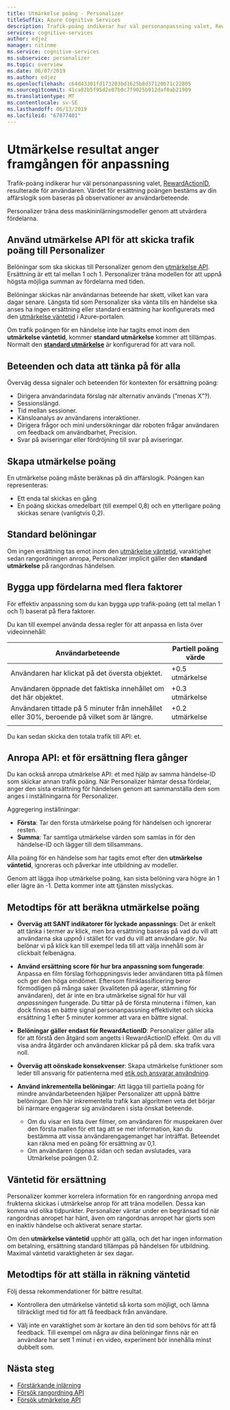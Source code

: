 ```yaml
---
title: Utmärkelse poäng - Personalizer
titleSuffix: Azure Cognitive Services
description: Trafik-poäng indikerar hur väl personanpassning valet, RewardActionID, resulterade för användaren. Värdet för ersättning poängen bestäms av din affärslogik som baseras på observationer av användarbeteende. Personalizer träna dess maskininlärningsmodeller genom att utvärdera fördelarna.
services: cognitive-services
author: edjez
manager: nitinme
ms.service: cognitive-services
ms.subservice: personalizer
ms.topic: overview
ms.date: 06/07/2019
ms.author: edjez
ms.openlocfilehash: c64d43301fd173203bd1625b8d37120b71c22805
ms.sourcegitcommit: 41ca82b5f95d2e07b0c7f9025b912daf0ab21909
ms.translationtype: MT
ms.contentlocale: sv-SE
ms.lasthandoff: 06/13/2019
ms.locfileid: "67077401"
---
```

# <a name="reward-scores-indicate-success-of-personalization"></a>Utmärkelse resultat anger framgången för anpassning

Trafik-poäng indikerar hur väl personanpassning valet, [RewardActionID](https://docs.microsoft.com/rest/api/cognitiveservices/personalizer/rank/rank#response), resulterade för användaren. Värdet för ersättning poängen bestäms av din affärslogik som baseras på observationer av användarbeteende.

Personalizer träna dess maskininlärningsmodeller genom att utvärdera fördelarna. 

## <a name="use-reward-api-to-send-reward-score-to-personalizer"></a>Använd utmärkelse API för att skicka trafik poäng till Personalizer

Belöningar som ska skickas till Personalizer genom den [utmärkelse API](https://docs.microsoft.com/rest/api/cognitiveservices/personalizer/events/reward). Ersättning är ett tal mellan 1 och 1. Personalizer träna modellen för att uppnå högsta möjliga summan av fördelarna med tiden.

Belöningar skickas när användarnas beteende har skett, vilket kan vara dagar senare. Längsta tid som Personalizer ska vänta tills en händelse ska anses ha ingen ersättning eller standard ersättning har konfigurerats med den [utmärkelse väntetid](#reward-wait-time) i Azure-portalen.

Om trafik poängen för en händelse inte har tagits emot inom den **utmärkelse väntetid**, kommer **standard utmärkelse** kommer att tillämpas. Normalt den **[standard utmärkelse](how-to-settings.md#configure-reward-settings-for-the-feedback-loop-based-on-use-case)** är konfigurerad för att vara noll.


## <a name="behaviors-and-data-to-consider-for-rewards"></a>Beteenden och data att tänka på för alla

Överväg dessa signaler och beteenden för kontexten för ersättning poäng:

* Dirigera användarindata förslag när alternativ används (”menas X”?).
* Sessionslängd.
* Tid mellan sessioner.
* Känsloanalys av användarens interaktioner.
* Dirigera frågor och mini undersökningar där roboten frågar användaren om feedback om användbarhet, Precision.
* Svar på aviseringar eller fördröjning till svar på aviseringar.

## <a name="composing-reward-scores"></a>Skapa utmärkelse poäng

En utmärkelse poäng måste beräknas på din affärslogik. Poängen kan representeras:

* Ett enda tal skickas en gång 
* En poäng skickas omedelbart (till exempel 0,8) och en ytterligare poäng skickas senare (vanligtvis 0,2).

## <a name="default-rewards"></a>Standard belöningar

Om ingen ersättning tas emot inom den [utmärkelse väntetid](#reward-wait-time), varaktighet sedan rangordningen anropa, Personalizer implicit gäller den **standard utmärkelse** på rangordnas händelsen.

## <a name="building-up-rewards-with-multiple-factors"></a>Bygga upp fördelarna med flera faktorer  

För effektiv anpassning som du kan bygga upp trafik-poäng (ett tal mellan 1 och 1) baserat på flera faktorer. 

Du kan till exempel använda dessa regler för att anpassa en lista över videoinnehåll:

|Användarbeteende|Partiell poäng värde|
|--|--|
|Användaren har klickat på det översta objektet.|+0.5 utmärkelse|
|Användaren öppnade det faktiska innehållet om det här objektet.|+0.3 utmärkelse|
|Användaren tittade på 5 minuter från innehållet eller 30%, beroende på vilket som är längre.|+0.2 utmärkelse|
|||

Du kan sedan skicka den totala trafik till API: et.

## <a name="calling-the-reward-api-multiple-times"></a>Anropa API: et för ersättning flera gånger

Du kan också anropa utmärkelse API: et med hjälp av samma händelse-ID som skickar annan trafik poäng. När Personalizer hämtar dessa fördelar, anger den sista ersättning för händelsen genom att sammanställa dem som anges i inställningarna för Personalizer.

Aggregering inställningar:

*  **Första**: Tar den första utmärkelse poäng för händelsen och ignorerar resten.
* **Summa**: Tar samtliga utmärkelse värden som samlas in för den händelse-ID och lägger till dem tillsammans.

Alla poäng för en händelse som har tagits emot efter den **utmärkelse väntetid**, ignoreras och påverkar inte utbildning av modeller.

Genom att lägga ihop utmärkelse poäng, kan sista belöning vara högre än 1 eller lägre än -1. Detta kommer inte att tjänsten misslyckas.

<!--
@edjez - is the number ignored if it is outside the acceptable range?
-->

## <a name="best-practices-for-calculating-reward-score"></a>Metodtips för att beräkna utmärkelse poäng

* **Överväg att SANT indikatorer för lyckade anpassnings**: Det är enkelt att tänka i termer av klick, men bra ersättning baseras på vad du vill att användarna ska *uppnå* i stället för vad du vill att användare *gör*.  Nu belönar vi på klick kan till exempel leda till att välja innehåll som är clickbait felbenägna.

* **Använd ersättning score för hur bra anpassning som fungerade**: Anpassa en film förslag förhoppningsvis leder användaren titta på filmen och ger den höga omdömet. Eftersom filmklassificering beror förmodligen på många saker (kvaliteten på agerar, stämning för användaren), det är inte en bra utmärkelse signal för hur väl *anpassningen* fungerade. Du tittar på de första minuterna i filmen, kan dock finnas en bättre signal personanpassning effektivitet och skicka ersättning 1 efter 5 minuter kommer att vara en bättre signal.

* **Belöningar gäller endast för RewardActionID**: Personalizer gäller alla för att förstå den åtgärd som angetts i RewardActionID effekt. Om du vill visa andra åtgärder och användaren klickar på på dem. ska trafik vara noll.

* **Överväg att oönskade konsekvenser**: Skapa utmärkelse funktioner som leder till ansvarig för patienterna med [etik och ansvarar användning](ethics-responsible-use.md).

* **Använd inkrementella belöningar**: Att lägga till partiella poäng för mindre användarbeteenden hjälper Personalizer att uppnå bättre belöningar. Den här inkrementella trafik kan algoritmen veta det börjar bli närmare engagerar sig användaren i sista önskat beteende.
    * Om du visar en lista över filmer, om användaren för muspekaren över den första mallen för ett tag att se mer information, kan du bestämma att vissa användarengagemanget har inträffat. Beteendet kan räkna med en poäng för ersättning av 0,1. 
    * Om användaren öppnas sidan och sedan avslutades, vara Utmärkelse poängen 0.2. 

## <a name="reward-wait-time"></a>Väntetid för ersättning

Personalizer kommer korrelera information för en rangordning anropa med frukterna skickas i utmärkelse anrop för att träna modellen. Dessa kan komma vid olika tidpunkter. Personalizer väntar under en begränsad tid när rangordnas anropet har hänt, även om rangordnas anropet har gjorts som en inaktiv händelse och aktiverat senare startar.

Om den **utmärkelse väntetid** upphör att gälla, och det har ingen information om betalning, ersättning standard tillämpas på händelsen för utbildning. Maximal väntetid varaktigheten är sex dagar.

## <a name="best-practices-for-setting-reward-wait-time"></a>Metodtips för att ställa in räkning väntetid

Följ dessa rekommendationer för bättre resultat.

* Kontrollera den utmärkelse väntetid så korta som möjligt, och lämna tillräckligt med tid för att få feedback från användare. 

<!--@Edjez - storage quota? -->

* Välj inte en varaktighet som är kortare än den tid som behövs för att få feedback. Till exempel om några av dina belöningar finns när en användare har sett 1 minut i en video, experiment bör innehålla minst dubbelt som.

## <a name="next-steps"></a>Nästa steg

* [Förstärkande inlärning](concepts-reinforcement-learning.md) 
* [Försök rangordning API](https://westus2.dev.cognitive.microsoft.com/docs/services/personalizer-api/operations/Rank/console)
* [Försök utmärkelse API](https://westus2.dev.cognitive.microsoft.com/docs/services/personalizer-api/operations/Reward)
